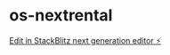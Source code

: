 # os-nextrental

[Edit in StackBlitz next generation editor ⚡️](https://stackblitz.com/~/github.com/lf4maia/os-nextrental)